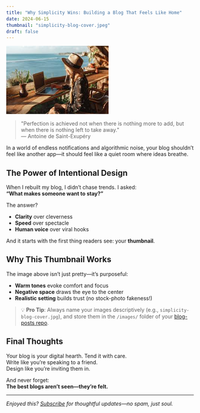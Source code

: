 ```yaml
---
title: "Why Simplicity Wins: Building a Blog That Feels Like Home"
date: 2024-06-15
thumbnail: "simplicity-blog-cover.jpeg"
draft: false
---
```


![A cozy desk with a laptop, notebook, and warm lighting — symbolizing thoughtful writing](/images/simplicity-blog-cover.jpeg)

> "Perfection is achieved not when there is nothing more to add, but when there is nothing left to take away."  
> — Antoine de Saint-Exupéry

In a world of endless notifications and algorithmic noise, your blog shouldn’t feel like another app—it should feel like a quiet room where ideas breathe.

## The Power of Intentional Design

When I rebuilt my blog, I didn’t chase trends. I asked:  
**“What makes someone want to stay?”**

The answer?  
- **Clarity** over cleverness  
- **Speed** over spectacle  
- **Human voice** over viral hooks

And it starts with the first thing readers see: your **thumbnail**.

## Why This Thumbnail Works

The image above isn’t just pretty—it’s purposeful:
- **Warm tones** evoke comfort and focus  
- **Negative space** draws the eye to the center  
- **Realistic setting** builds trust (no stock-photo fakeness!)

> 💡 **Pro Tip**: Always name your images descriptively (e.g., `simplicity-blog-cover.jpg`), and store them in the `/images/` folder of your [blog-posts repo](https://github.com/elaph-hilful/blog-posts).

## Final Thoughts

Your blog is your digital hearth. Tend it with care.  
Write like you’re speaking to a friend.  
Design like you’re inviting them in.

And never forget:  
**The best blogs aren’t seen—they’re felt.**

---

*Enjoyed this? [Subscribe](/subscribe) for thoughtful updates—no spam, just soul.*

